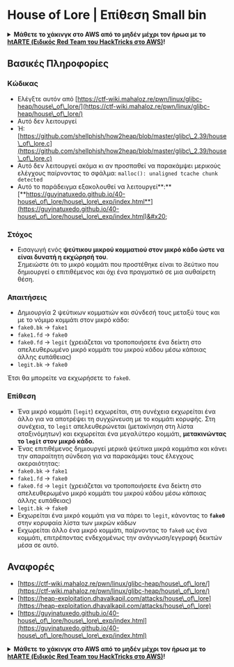 # House of Lore | Επίθεση Small bin

<details>

<summary><strong>Μάθετε το χάκινγκ στο AWS από το μηδέν μέχρι τον ήρωα με το</strong> <a href="https://training.hacktricks.xyz/courses/arte"><strong>htARTE (Ειδικός Red Team του HackTricks στο AWS)</strong></a><strong>!</strong></summary>

Άλλοι τρόποι υποστήριξης του HackTricks:

* Αν θέλετε να δείτε την **εταιρεία σας διαφημισμένη στο HackTricks** ή να **κατεβάσετε το HackTricks σε μορφή PDF** ελέγξτε τα [**ΣΧΕΔΙΑ ΣΥΝΔΡΟΜΗΣ**](https://github.com/sponsors/carlospolop)!
* Αποκτήστε το [**επίσημο PEASS & HackTricks swag**](https://peass.creator-spring.com)
* Ανακαλύψτε [**την Οικογένεια PEASS**](https://opensea.io/collection/the-peass-family), τη συλλογή μας από αποκλειστικά [**NFTs**](https://opensea.io/collection/the-peass-family)
* **Εγγραφείτε** στην 💬 [**ομάδα Discord**](https://discord.gg/hRep4RUj7f) ή στην [**ομάδα τηλεγραφήματος**](https://t.me/peass) ή **ακολουθήστε** μας στο **Twitter** 🐦 [**@hacktricks\_live**](https://twitter.com/hacktricks\_live)**.**
* **Μοιραστείτε τα χάκινγκ κόλπα σας υποβάλλοντας PRs** στα [**HackTricks**](https://github.com/carlospolop/hacktricks) και [**HackTricks Cloud**](https://github.com/carlospolop/hacktricks-cloud) αποθετήρια του GitHub.

</details>

## Βασικές Πληροφορίες

### Κώδικας

* Ελέγξτε αυτόν από [https://ctf-wiki.mahaloz.re/pwn/linux/glibc-heap/house\_of\_lore/](https://ctf-wiki.mahaloz.re/pwn/linux/glibc-heap/house\_of\_lore/)
* Αυτό δεν λειτουργεί
* Ή: [https://github.com/shellphish/how2heap/blob/master/glibc\_2.39/house\_of\_lore.c](https://github.com/shellphish/how2heap/blob/master/glibc\_2.39/house\_of\_lore.c)
* Αυτό δεν λειτουργεί ακόμα κι αν προσπαθεί να παρακάμψει μερικούς ελέγχους παίρνοντας το σφάλμα: `malloc(): unaligned tcache chunk detected`
* Αυτό το παράδειγμα εξακολουθεί να λειτουργεί**:** [**https://guyinatuxedo.github.io/40-house\_of\_lore/house\_lore\_exp/index.html**](https://guyinatuxedo.github.io/40-house\_of\_lore/house\_lore\_exp/index.html)&#x20;

### Στόχος

* Εισαγωγή ενός **ψεύτικου μικρού κομματιού στον μικρό κάδο ώστε να είναι δυνατή η εκχώρησή του**.\
Σημειώστε ότι το μικρό κομμάτι που προστέθηκε είναι το Ϩεύτικο που δημιουργεί ο επιτιθέμενος και όχι ένα πραγματικό σε μια αυθαίρετη θέση.

### Απαιτήσεις

* Δημιουργία 2 ψεύτικων κομματιών και σύνδεσή τους μεταξύ τους και με το νόμιμο κομμάτι στον μικρό κάδο:
* `fake0.bk` -> `fake1`
* `fake1.fd` -> `fake0`
* `fake0.fd` -> `legit` (χρειάζεται να τροποποιήσετε ένα δείκτη στο απελευθερωμένο μικρό κομμάτι του μικρού κάδου μέσω κάποιας άλλης ευπάθειας)
* `legit.bk` -> `fake0`

Έτσι θα μπορείτε να εκχωρήσετε το `fake0`.

### Επίθεση

* Ένα μικρό κομμάτι (`legit`) εκχωρείται, στη συνέχεια εκχωρείται ένα άλλο για να αποτρέψει τη συγχώνευση με το κομμάτι κορυφής. Στη συνέχεια, το `legit` απελευθερώνεται (μετακίνηση στη λίστα αταξινόμητων) και εκχωρείται ένα μεγαλύτερο κομμάτι, **μετακινώντας το `legit` στον μικρό κάδο.**
* Ένας επιτιθέμενος δημιουργεί μερικά ψεύτικα μικρά κομμάτια και κάνει την απαραίτητη σύνδεση για να παρακάμψει τους έλεγχους ακεραιότητας:
* `fake0.bk` -> `fake1`
* `fake1.fd` -> `fake0`
* `fake0.fd` -> `legit` (χρειάζεται να τροποποιήσετε ένα δείκτη στο απελευθερωμένο μικρό κομμάτι του μικρού κάδου μέσω κάποιας άλλης ευπάθειας)
* `legit.bk` -> `fake0`
* Εκχωρείται ένα μικρό κομμάτι για να πάρει το `legit`, κάνοντας το **`fake0`** στην κορυφαία λίστα των μικρών κάδων
* Εκχωρείται άλλο ένα μικρό κομμάτι, παίρνοντας το `fake0` ως ένα κομμάτι, επιτρέποντας ενδεχομένως την ανάγνωση/εγγραφή δεικτών μέσα σε αυτό.

## Αναφορές

* [https://ctf-wiki.mahaloz.re/pwn/linux/glibc-heap/house\_of\_lore/](https://ctf-wiki.mahaloz.re/pwn/linux/glibc-heap/house\_of\_lore/)
* [https://heap-exploitation.dhavalkapil.com/attacks/house\_of\_lore](https://heap-exploitation.dhavalkapil.com/attacks/house\_of\_lore)
* [https://guyinatuxedo.github.io/40-house\_of\_lore/house\_lore\_exp/index.html](https://guyinatuxedo.github.io/40-house\_of\_lore/house\_lore\_exp/index.html)

<details>

<summary><strong>Μάθετε το χάκινγκ στο AWS από το μηδέν μέχρι τον ήρωα με το</strong> <a href="https://training.hacktricks.xyz/courses/arte"><strong>htARTE (Ειδικός Red Team του HackTricks στο AWS)</strong></a><strong>!</strong></summary>

Άλλοι τρόποι υποστήριξης του HackTricks:

* Αν θέλετε να δείτε την **εταιρεία σας διαφημισμένη στο HackTricks** ή να **κατεβάσετε το HackTricks σε μορφή PDF** ελέγξτε τα [**ΣΧΕΔΙΑ ΣΥΝΔΡΟΜΗΣ**](https://github.com/sponsors/carlospolop)!
* Αποκτήστε το [**επίσημο PEASS & HackTricks swag**](https://peass.creator-spring.com)
* Ανακαλύψτε [**την Οικογένεια PEASS**](https://opensea.io/collection/the-peass-family), τη συλλογή μας από αποκλειστικά [**NFTs**](https://opensea.io/collection/the-peass-family)
* **Εγγραφείτε** στην 💬 [**ομάδα Discord**](https://discord.gg/hRep4RUj7f) ή στην [**ομάδα τηλεγραφήματος**](https://t.me/peass) ή **ακολουθήστε** μας στο **Twitter** 🐦 [**@hacktricks\_live**](https://twitter.com/hacktricks\_live)**.**
* **Μοιραστείτε τα χάκινγκ κόλπα σας υποβάλλοντας PRs** στα [**HackTricks**](https://github.com/carlospolop/hacktricks) και [**HackTricks Cloud**](https://github.com/carlospolop/hacktricks-cloud) αποθετήρια του GitHub.

</details>
